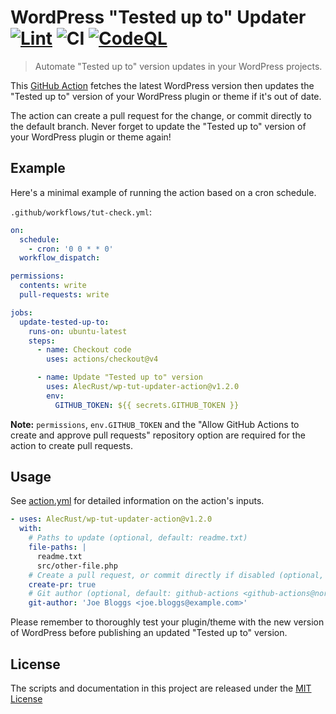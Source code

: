 <!-- markdownlint-disable -->

# WordPress "Tested up to" Updater [![Lint](https://github.com/AlecRust/wp-tut-updater-action/actions/workflows/linter.yml/badge.svg)](https://github.com/super-linter/super-linter) ![CI](https://github.com/AlecRust/wp-tut-updater-action/actions/workflows/ci.yml/badge.svg) [![CodeQL](https://github.com/AlecRust/wp-tut-updater-action/actions/workflows/codeql-analysis.yml/badge.svg)](https://github.com/AlecRust/wp-tut-updater-action/actions/workflows/codeql-analysis.yml)

<!-- markdownlint-enable -->

> Automate "Tested up to" version updates in your WordPress projects.

This [GitHub Action](https://github.com/features/actions) fetches the latest
WordPress version then updates the "Tested up to" version of your WordPress
plugin or theme if it's out of date.

The action can create a pull request for the change, or commit directly to the
default branch. Never forget to update the "Tested up to" version of your
WordPress plugin or theme again!

## Example

Here's a minimal example of running the action based on a cron schedule.

`.github/workflows/tut-check.yml`:

```yaml
on:
  schedule:
    - cron: '0 0 * * 0'
  workflow_dispatch:

permissions:
  contents: write
  pull-requests: write

jobs:
  update-tested-up-to:
    runs-on: ubuntu-latest
    steps:
      - name: Checkout code
        uses: actions/checkout@v4

      - name: Update "Tested up to" version
        uses: AlecRust/wp-tut-updater-action@v1.2.0
        env:
          GITHUB_TOKEN: ${{ secrets.GITHUB_TOKEN }}
```

**Note:** `permissions`, `env.GITHUB_TOKEN` and the "Allow GitHub Actions to
create and approve pull requests" repository option are required for the action
to create pull requests.

## Usage

See [action.yml](action.yml) for detailed information on the action's inputs.

```yaml
- uses: AlecRust/wp-tut-updater-action@v1.2.0
  with:
    # Paths to update (optional, default: readme.txt)
    file-paths: |
      readme.txt
      src/other-file.php
    # Create a pull request, or commit directly if disabled (optional, default: true)
    create-pr: true
    # Git author (optional, default: github-actions <github-actions@noreply.github.com>)
    git-author: 'Joe Bloggs <joe.bloggs@example.com>'
```

Please remember to thoroughly test your plugin/theme with the new version of
WordPress before publishing an updated "Tested up to" version.

## License

The scripts and documentation in this project are released under the
[MIT License](LICENSE)
